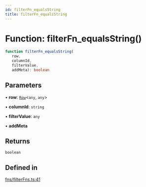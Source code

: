 ```yaml
---
id: filterFn_equalsString
title: filterFn_equalsString
---
```


# Function: filterFn\_equalsString()

```ts
function filterFn_equalsString(
   row, 
   columnId, 
   filterValue, 
   addMeta): boolean
```

## Parameters

• **row**: [`Row`](../type-aliases/row.md)\<`any`, `any`\>

• **columnId**: `string`

• **filterValue**: `any`

• **addMeta**

## Returns

`boolean`

## Defined in

[fns/filterFns.ts:41](https://github.com/TanStack/table/blob/main/packages/table-core/src/fns/filterFns.ts#L41)
